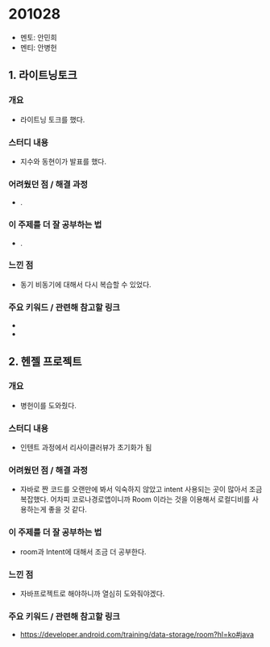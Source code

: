 # 201028

- 멘토: 안민희
- 멘티: 안병헌

## 1. 라이트닝토크

### 개요

- 라이트닝 토크를 했다.

### 스터디 내용

- 지수와 동현이가 발표를 했다.

### 어려웠던 점 / 해결 과정

- .

### 이 주제를 더 잘 공부하는 법

- .

### 느낀 점

- 동기 비동기에 대해서 다시 복습할 수 있었다.

### 주요 키워드 / 관련해 참고할 링크

- 

- 

## 2. 헨젤 프로젝트

### 개요

- 병헌이를 도와줬다.

### 스터디 내용

- 인텐트 과정에서 리사이클러뷰가 초기화가 됨

### 어려웠던 점 / 해결 과정

- 자바로 짠 코드를 오랜만에 봐서 익숙하지 않았고 intent 사용되는 곳이 많아서 조금 복잡했다. 어차피 코로나경로앱이니까 Room 이라는 것을 이용해서 로컬디비를 사용하는게 좋을 것 같다.

### 이 주제를 더 잘 공부하는 법

- room과 Intent에 대해서 조금 더 공부한다.

### 느낀 점

- 자바프로젝트로 해야하니까 열심히 도와줘야겠다.

### 주요 키워드 / 관련해 참고할 링크

- https://developer.android.com/training/data-storage/room?hl=ko#java